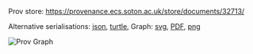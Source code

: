 
Prov store: https://provenance.ecs.soton.ac.uk/store/documents/32713/
	
Alternative serialisations: [json](https://provenance.ecs.soton.ac.uk/store/documents/32713.json), [turtle](https://provenance.ecs.soton.ac.uk/store/documents/32713.ttl), 
Graph: [svg](https://provenance.ecs.soton.ac.uk/store/documents/32713.svg), [PDF](https://provenance.ecs.soton.ac.uk/store/documents/32713.pdf), [png](https://provenance.ecs.soton.ac.uk/store/documents/32713.png)

![Prov Graph](https://provenance.ecs.soton.ac.uk/store/documents/32713.png)

		
